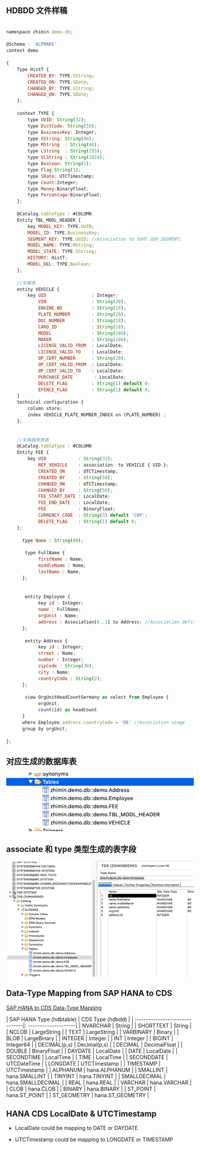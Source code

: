 ## HDBDD 文件样稿
``` js

namespace zhimin.demo.db;

@Schema : 'ALPMARS'
context demo

{
    Type HistT {
        CREATED_BY: TYPE.SString;
        CREATED_ON: TYPE.SDate;
        CHANGED_BY: TYPE.SString;
        CHANGED_ON: TYPE.SDate;
    };
    
    context TYPE {
        type UUID: String(32);
        type DictCode: String(10);
        type BusinessKey: Integer;
        type SString: String(40);
        type MString  : String(60);
        type LString  : String(255);
        type VLString : String(1024);
        type Boolean: String(1);
        type Flag:String(1);
        type SDate: UTCTimestamp;
        type Count:Integer;
        type Money:BinaryFloat;
        type Percentage:BinaryFloat;
    };
    
    @Catalog.tableType : #COLUMN 
    Entity TBL_MODL_HEADER {
        key MODEL_KEY: TYPE.UUID;
        MODEL_ID: TYPE.BusinessKey;
        SEGMENT_KEY: TYPE.UUID; //Association to SGMT.USR_SEGMENT;
        MODEL_NAME: TYPE.MString;
        MODEL_STATE: TYPE.SString;
        HISTORY: HistT;
        MODEL_DEL: TYPE.Boolean;
    };

    //车辆表
    entity VEHICLE {
        key UID                 : Integer;
            VIN                 : String(20);
            ENGINE_NO           : String(18);
            PLATE_NUMBER        : String(20);
            DOC_NUMBER          : String(18);
            CARD_ID             : String(18);
            MODEL               : String(100);
            MAKER               : String(100);
            LICENSE_VALID_FROM  : LocalDate;
            LICENSE_VALID_TO    : LocalDate;
            OP_CERT_NUMBER      : String(20);
            OP_CERT_VALID_FROM  : LocalDate;
            OP_CERT_VALID_TO    : LocalDate;
            PURCHASE_DATE        : LocalDate;
            DELETE_FLAG         : String(1) default 0;
            EFENCE_FLAG         : String(1) default 0;
    }
    technical configuration {
        column store;
        index VEHICLE_PLATE_NUMBER_INDEX on (PLATE_NUMBER) ;
    };
    

    //车辆服务费表
    @Catalog.tableType : #COLUMN 
    Entity FEE {
        key UID            : String(32);
            REF_VEHICLE    : association  to VEHICLE { UID };
            CREATED_ON     : UTCTimestamp;
            CREATED_BY     : String(50);
            CHANGED_ON     : UTCTimestamp;
            CHANGED_BY     : String(50);
            FEE_START_DATE : LocalDate;
            FEE_END_DATE   : LocalDate;
            FEE            : BinaryFloat;
            CURRENCY_CODE  : String(3) default 'CNY';
            DELETE_FLAG    : String(1) default 0;
    };

      type Name : String(80);
      
       type FullName {
            firstName : Name;
            middleName : Name;
            lastName : Name;
      };

       
       entity Employee {
            key id : Integer;
            name : FullName;
            orgUnit : Name;
            address : Association[0..1] to Address; //Association definition
      };
      
       entity Address {
            key id : Integer;
            street : Name;
            number : Integer;
            zipCode : String(30);
            city : Name;
            countryCode : String(2);
      };
      
       view OrgUnitHeadCountGermany as select from Employee {
            orgUnit,
            count(id) as headCount
      }
      where Employee.address.countryCode = 'DE' //Association usage
      group by orgUnit;

};

```

## 对应生成的数据库表

![table-names](./images/table-names.png)


## associate 和 type 类型生成的表字段

![association](./images/association.png)


## Data-Type Mapping from SAP HANA to CDS
[SAP HANA to CDS Data-Type Mapping](https://help.sap.com/viewer/09b6623836854766b682356393c6c416/2.0.02/en-US/a83fe9b8de1c4f4bbee3eea675851a04.html)



| SAP HANA Type (hdbtable) | CDS Type (hdbdd) |
| :------------------------------|: --------------------| 
|    NVARCHAR                      |   String                   |
|    SHORTTEXT                     |   String                  |
|    NCLOB | LargeString |
|    TEXT   |   LargeString |
|   VARBINARY |   Binary |
|   BLOB  |  LargeBinary  |
|  INTEGER  |   Integer   |
|   INT |   Integer  |
|   BIGINT   |   Integer64   |
|  DECIMAL(p,s)  |   Decimal(p,s)   |
|  DECIMAL    |   DecimalFloat  | 
|  DOUBLE  |   BinaryFloat   |
|   DAYDATE   |   LocalDate   |
|   DATE   |    LocalDate |
| SECONDTIME |   LocalTime   |
|  TIME   |   LocalTime    |
|  SECONDDATE   |   UTCDateTime   |
|   LONGDATE    |    UTCTimestamp    |
|  TIMESTAMP    |   UTCTimestamp   |
|   ALPHANUM    |  hana.ALPHANUM |
| SMALLINT | hana.SMALLINT |
| TINYINT | hana.TINYINT |
| SMALLDECIMAL | hana.SMALLDECIMAL |
| REAL | hana.REAL |
| VARCHAR |  hana.VARCHAR  |
| CLOB  | hana.CLOB  |
| BINARY | hana.BINARY |
| ST_POINT | hana.ST_POINT |
| ST_GEOMETRY |  hana.ST_GEOMETRY |



## HANA CDS LocalDate & UTCTimestamp
* LocalDate could be mapping to DATE or DAYDATE

* UTCTimestamp could be mapping to LONGDATE or TIMESTAMP
